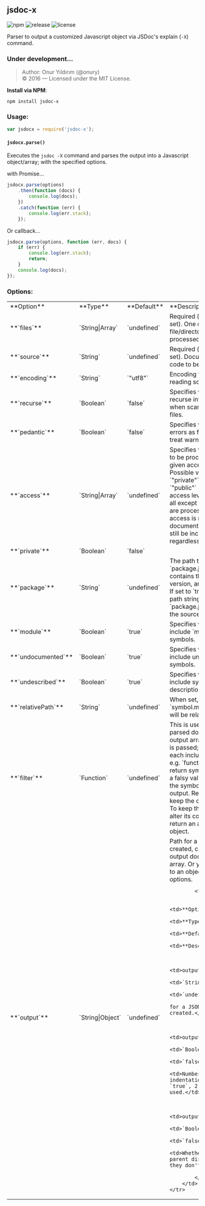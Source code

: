 ## jsdoc-x

![npm](https://img.shields.io/npm/v/jsdoc-x.svg)
![release](https://img.shields.io/github/release/onury/jsdoc-x.svg)
![license](http://img.shields.io/npm/l/jsdoc-x.svg)

Parser to output a customized Javascript object via JSDoc's explain (`-X`) command.  

### Under development...

> Author: Onur Yıldırım (@onury)  
> © 2016 — Licensed under the MIT License.  

**Install via NPM**:
```shell
npm install jsdoc-x
```

### Usage:

```js
var jsdocx = require('jsdoc-x');
```

#### `jsdocx.parse()`  

Executes the `jsdoc -X` command and parses the output into a Javascript object/array; with the specified options.  

with Promise...
```js
jsdocx.parse(options)
    .then(function (docs) {
        console.log(docs);
    })
    .catch(function (err) {
        console.log(err.stack);
    });
```

Or callback...
```js
jsdocx.parse(options, function (err, docs) {
    if (err) {
        console.log(err.stack);
        return;
    }
    console.log(docs);
});
```

### Options:

<table>
    <tr>
        <td>**Option**</td>
        <td>**Type**</td>
        <td>**Default**</td>
        <td>**Description**</td>
    </tr>
    <tr>
        <td>**`files`**</td>
        <td>`String|Array`</td>
        <td>`undefined`</td>
        <td>
            Required (if `source` is not set). One or more file/directory paths to be processed.
        </td>
    </tr>
    <tr>
        <td>**`source`**</td>
        <td>`String`</td>
        <td>`undefined`</td>
        <td>
            Required (if `files` is not set). Documented source code to be processed.
        </td>
    </tr>
    <tr>
        <td>**`encoding`**</td>
        <td>`String`</td>
        <td>`"utf8"`</td>
        <td>Encoding to be used when reading source files.</td>
    </tr>
    <tr>
        <td>**`recurse`**</td>
        <td>`Boolean`</td>
        <td>`false`</td>
        <td>
            Specifies whether to recurse into subdirectories when scanning for source files.
        </td>
    </tr>
    <tr>
        <td>**`pedantic`**</td>
        <td>`Boolean`</td>
        <td>`false`</td>
        <td>
            Specifies whether to treat errors as fatal errors, and treat warnings as errors.
        </td>
    </tr>
    <tr>
        <td>**`access`**</td>
        <td>`String|Array`</td>
        <td>`undefined`</td>
        <td>
            Specifies which symbols to be processed with the given access property. Possible values: `"private"`, `"protected"`, `"public"` or `"all"` (for all access levels). By default, all except private symbols are processed. Note that, if access is not set for a documented symbol, it will still be included, regardless of this option.
        </td>
    </tr>
    <tr>
        <td>**`private`**</td>
        <td>`Boolean`</td>
        <td>`false`</td>
        <td></td>
    </tr>
    <tr>
        <td>**`package`**</td>
        <td>`String`</td>
        <td>`undefined`</td>
        <td>
            The path to the `package.json` file that contains the project name, version, and other details. If set to `true` instead of a path string, the first `package.json` file found in the source paths.
        </td>
    </tr>
    <tr>
        <td>**`module`**</td>
        <td>`Boolean`</td>
        <td>`true`</td>
        <td>
            Specifies whether to include `module.exports` symbols.
        </td>
    </tr>
    <tr>
        <td>**`undocumented`**</td>
        <td>`Boolean`</td>
        <td>`true`</td>
        <td>
            Specifies whether to include undocumented symbols.
        </td>
    </tr>
    <tr>
        <td>**`undescribed`**</td>
        <td>`Boolean`</td>
        <td>`true`</td>
        <td>
            Specifies whether to include symbols without a description.
        </td>
    </tr>
    <tr>
        <td>**`relativePath`**</td>
        <td>`String`</td>
        <td>`undefined`</td>
        <td>
            When set, all `symbol.meta.path` values will be relative to this path.
        </td>
    </tr>
    <tr>
        <td>**`filter`**</td>
        <td>`Function`</td>
        <td>`undefined`</td>
        <td>
            This is used to filter the parsed documentation output array. If a `Function` is passed; it's invoked for each included `symbol`. e.g. `function (symbol) { return symbol; }` Returning a falsy value will remove the symbol from the output. Returning `true` will keep the original symbol. To keep the symbol and alter its contents, simply return an altered symbol object.
        </td>
    </tr>
    <tr>
        <td>**`output`**</td>
        <td>`String|Object`</td>
        <td>`undefined`</td>
        <td>
            Path for a JSON file to be created, containing the output documentation array. Or you can set this to an object for extra options.  

            <table>
                <tr>
                    <td>**Option**</td>
                    <td>**Type**</td>
                    <td>**Default**</td>
                    <td>**Description**</td>
                </tr>
                <tr>
                    <td>output.path</td>
                    <td>`String`</td>
                    <td>`undefined`</td>
                    <td>Path for a JSON file to be created.</td>
                </tr>
                <tr>
                    <td>output.indent</td>
                    <td>`Boolean|Number`</td>
                    <td>`false`</td>
                    <td>Number of spaces for indentation. If set to `true`, 2 spaces will be used.</td>
                </tr>
                <tr>
                    <td>output.force</td>
                    <td>`Boolean`</td>
                    <td>`false`</td>
                    <td>Whether to create parent directories if they don't exist.</td>
                </tr>
            </table>
        </td>
    </tr>
</table>
